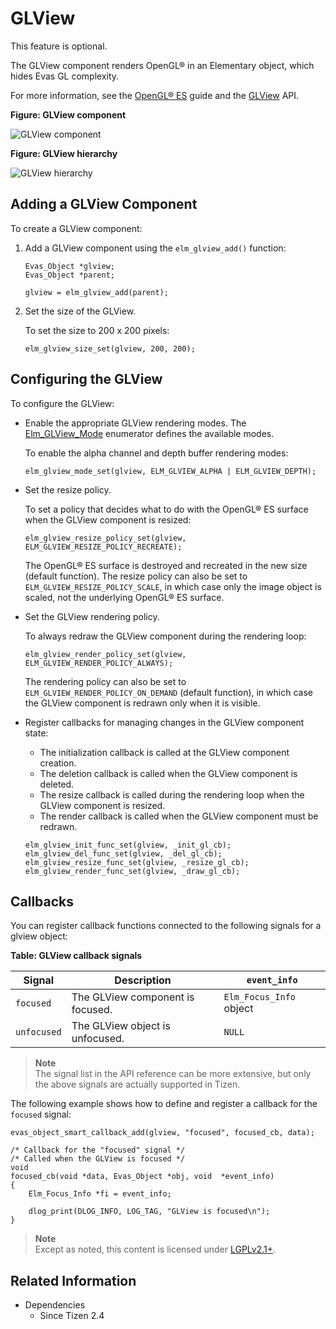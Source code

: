 # GLView

This feature is optional.

The GLView component renders OpenGL&reg; in an Elementary object, which hides Evas GL complexity.

For more information, see the [OpenGL&reg; ES](../../../graphics/opengl.md) guide and the [GLView](../../../../api/common/latest/group__Elm__Glview__Group.html) API.

**Figure: GLView component**

![GLView component](./media/glview.png)

**Figure: GLView hierarchy**

![GLView hierarchy](./media/glview_tree.png)

## Adding a GLView Component

To create a GLView component:

1. Add a GLView component using the `elm_glview_add()` function:

   ```
   Evas_Object *glview;
   Evas_Object *parent;

   glview = elm_glview_add(parent);
   ```

2. Set the size of the GLView.

   To set the size to 200 x 200 pixels:

   ```
   elm_glview_size_set(glview, 200, 200);
   ```

## Configuring the GLView

To configure the GLView:

- Enable the appropriate GLView rendering modes. The [Elm_GLView_Mode](../../../../api/common/latest/group__Elm__Glview__Group.html#ga4d0a2281e13c66d7274987ef24e7abe7) enumerator defines the available modes.

  To enable the alpha channel and depth buffer rendering modes:

  ```
  elm_glview_mode_set(glview, ELM_GLVIEW_ALPHA | ELM_GLVIEW_DEPTH);
  ```

- Set the resize policy.

  To set a policy that decides what to do with the OpenGL&reg; ES surface when the GLView component is resized:

  ```
  elm_glview_resize_policy_set(glview, ELM_GLVIEW_RESIZE_POLICY_RECREATE);
  ```

  The OpenGL&reg; ES surface is destroyed and recreated in the new size (default function). The resize policy can also be set to `ELM_GLVIEW_RESIZE_POLICY_SCALE`, in which case only the image object is scaled, not the underlying OpenGL&reg; ES surface.

- Set the GLView rendering policy.

  To always redraw the GLView component during the rendering loop:

  ```
  elm_glview_render_policy_set(glview, ELM_GLVIEW_RENDER_POLICY_ALWAYS);
  ```

  The rendering policy can also be set to `ELM_GLVIEW_RENDER_POLICY_ON_DEMAND` (default function), in which case the GLView component is redrawn only when it is visible.

- Register callbacks for managing changes in the GLView component state:

  - The initialization callback is called at the GLView component creation.
  - The deletion callback is called when the GLView component is deleted.
  - The resize callback is called during the rendering loop when the GLView component is resized.
  - The render callback is called when the GLView component must be redrawn.

  ```
  elm_glview_init_func_set(glview, _init_gl_cb);
  elm_glview_del_func_set(glview, _del_gl_cb);
  elm_glview_resize_func_set(glview, _resize_gl_cb);
  elm_glview_render_func_set(glview, _draw_gl_cb);
  ```

## Callbacks

You can register callback functions connected to the following signals for a glview object:

**Table: GLView callback signals**

| Signal      | Description                      | `event_info`            |
|-----------|--------------------------------|-----------------------|
| `focused`   | The GLView component is focused. | `Elm_Focus_Info` object |
| `unfocused` | The GLView object is unfocused.  | `NULL`                  |

> **Note**  
> The signal list in the API reference can be more extensive, but only the above signals are actually supported in Tizen.

The following example shows how to define and register a callback for the `focused` signal:

```
evas_object_smart_callback_add(glview, "focused", focused_cb, data);

/* Callback for the "focused" signal */
/* Called when the GLView is focused */
void
focused_cb(void *data, Evas_Object *obj, void  *event_info)
{
    Elm_Focus_Info *fi = event_info;

    dlog_print(DLOG_INFO, LOG_TAG, "GLView is focused\n");
}
```

> **Note**  
> Except as noted, this content is licensed under [LGPLv2.1+](http://opensource.org/licenses/LGPL-2.1).

## Related Information
- Dependencies
  - Since Tizen 2.4
